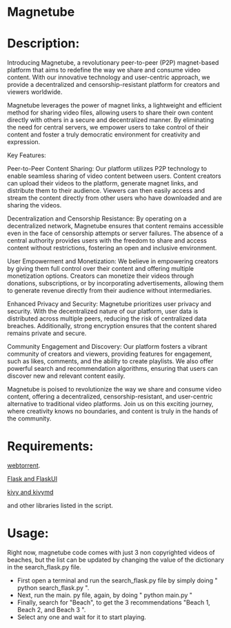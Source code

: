 # Magnetube
# Description:  
Introducing Magnetube, a revolutionary peer-to-peer (P2P) magnet-based platform that aims to redefine the way we share and consume video content. With our innovative technology and user-centric approach, we provide a decentralized and censorship-resistant platform for creators and viewers worldwide.

Magnetube leverages the power of magnet links, a lightweight and efficient method for sharing video files, allowing users to share their own content directly with others in a secure and decentralized manner. By eliminating the need for central servers, we empower users to take control of their content and foster a truly democratic environment for creativity and expression.

Key Features:

Peer-to-Peer Content Sharing: Our platform utilizes P2P technology to enable seamless sharing of video content between users. Content creators can upload their videos to the platform, generate magnet links, and distribute them to their audience. Viewers can then easily access and stream the content directly from other users who have downloaded and are sharing the videos.

Decentralization and Censorship Resistance: By operating on a decentralized network, Magnetube ensures that content remains accessible even in the face of censorship attempts or server failures. The absence of a central authority provides users with the freedom to share and access content without restrictions, fostering an open and inclusive environment.

User Empowerment and Monetization: We believe in empowering creators by giving them full control over their content and offering multiple monetization options. Creators can monetize their videos through donations, subscriptions, or by incorporating advertisements, allowing them to generate revenue directly from their audience without intermediaries.

Enhanced Privacy and Security: Magnetube prioritizes user privacy and security. With the decentralized nature of our platform, user data is distributed across multiple peers, reducing the risk of centralized data breaches. Additionally, strong encryption ensures that the content shared remains private and secure.

Community Engagement and Discovery: Our platform fosters a vibrant community of creators and viewers, providing features for engagement, such as likes, comments, and the ability to create playlists. We also offer powerful search and recommendation algorithms, ensuring that users can discover new and relevant content easily.

Magnetube is poised to revolutionize the way we share and consume video content, offering a decentralized, censorship-resistant, and user-centric alternative to traditional video platforms. Join us on this exciting journey, where creativity knows no boundaries, and content is truly in the hands of the community.




# Requirements:  
[webtorrent](https://www.npmjs.com/package/webtorrent-cli).    
    
[Flask and FlaskUI](https://flask.palletsprojects.com/en/2.3.x/installation/)    
    
[kivy and kivymd](https://kivymd.readthedocs.io/en/1.1.1/)    
   

and other libraries listed in the script.
   
   
# Usage:

Right now, magnetube code comes with just 3 non copyrighted videos of beaches, but the list can be updated by changing the value of the dictionary in the search_flask.py file.

- First open a terminal and run the search_flask.py file by simply doing " python search_flask.py ".
- Next, run the main. py file, again, by doing " python main.py "
- Finally, search for "Beach", to get the 3 recommendations "Beach 1, Beach 2, and Beach 3 ".
- Select any one and wait for it to start playing.
